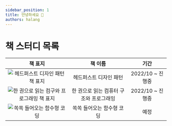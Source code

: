 ```yaml
---
sidebar_position: 1
title: 안녕하세요 👋
authors: halang
---
```


# 책 스터디 목록

|                                        책 표지                                        |                 책 이름                 |       기간       |
| :-----------------------------------------------------------------------------------: | :-------------------------------------: | :--------------: |
|     ![헤드퍼스트 디자인 패턴 책 표지](https://image.yes24.com/goods/108192370/M)      |         헤드퍼스트 디자인 패턴          | 2022/10 ~ 진행중 |
| ![한 권으로 읽는 컴구와 프로그래밍 책 표지](https://image.yes24.com/goods/98997716/M) | 한 권으로 읽는 컴퓨터 구조와 프로그래밍 | 2022/10 ~ 진행중 |
|        ![쏙쏙 들어오는 함수형 코딩](http://image.yes24.com/goods/108748841/M)         |        쏙쏙 들어오는 함수형 코딩        |       예정       |
